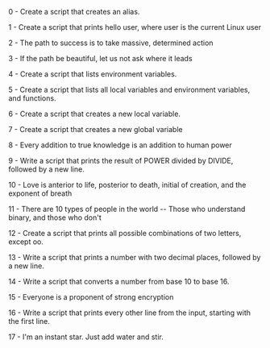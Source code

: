 0 - Create a script that creates an alias.

1 - Create a script that prints hello user, where user is the current Linux user

2 - The path to success is to take massive, determined action

3 - If the path be beautiful, let us not ask where it leads

4 - Create a script that lists environment variables.

5 - Create a script that lists all local variables and environment variables, and functions.

6 - Create a script that creates a new local variable.

7 - Create a script that creates a new global variable

8 - Every addition to true knowledge is an addition to human power

9 - Write a script that prints the result of POWER divided by DIVIDE, followed by a new line.

10 - Love is anterior to life, posterior to death, initial of creation, and the exponent of breath

11 - There are 10 types of people in the world -- Those who understand binary, and those who don't

12 - Create a script that prints all possible combinations of two letters, except oo.

13 - Write a script that prints a number with two decimal places, followed by a new line.

14 - Write a script that converts a number from base 10 to base 16.

15 - Everyone is a proponent of strong encryption

16 - Write a script that prints every other line from the input, starting with the first line.

17 - I'm an instant star. Just add water and stir.









